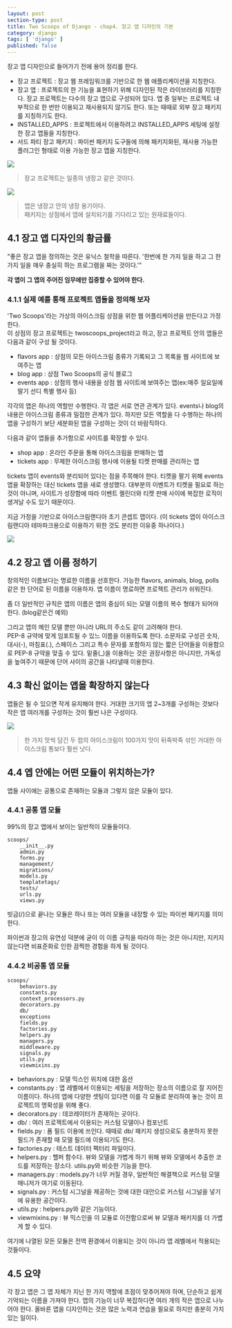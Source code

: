 ```yaml
---
layout: post
section-type: post
title: Two Scoops of Django - chap4. 장고 앱 디자인의 기본
category: django
tags: [ 'django' ]
published: false
---
```


장고 앱 디자인으로 들어가기 전에 용어 정리를 한다.

- 장고 프로젝트 : 장고 웹 프레임워크를 기반으로 한 웹 애플리케이션을 지칭한다.
- 장고 앱 : 프로젝트의 한 기능을 표현하기 위해 디자인된 작은 라이브러리를 지칭한다. 장고 프로젝트는 다수의 장고 앱으로 구성되어 있다. 앱 중 일부는 프로젝트 내부적으로 한 번만 이용되고 재사용되지 않기도 한다. 또는 때때로 외부 장고 패키지를 지칭하기도 한다.
- INSTALLED_APPS : 프로젝트에서 이용하려고 INSTALLED_APPS 세팅에 설정한 장고 앱들을 지칭한다.
- 서드 파티 장고 패키지 : 파이썬 패키지 도구들에 의해 패키지화된, 재사용 가능한 플러그인 형태로 이용 가능한 장고 앱을 지칭한다.

![]({{site.url}}/img/post/django/two_scoops/4.1.png)
> 장고 프로젝트는 일종의 냉장고 같은 것이다.

![]({{site.url}}/img/post/django/two_scoops/4.2.png)
> 앱은 냉장고 안의 냉장 용기이다.  
패키지는 상점에서 앱에 설치되기를 기다리고 있는 원재료들이다.

## 4.1 장고 앱 디자인의 황금률

"좋은 장고 앱을 정의하는 것은 유닉스 철학을 따른다. '한번에 한 가지 일을 하고 그 한 가지 일을 매우 충실히 하는 프로그램을 짜는 것이다.'"  

**각 앱이 그 앱의 주어진 임무에만 집중할 수 있어야 한다.**

### 4.1.1 실제 예를 통해 프로젝트 앱들을 정의해 보자
'Two Scoops'라는 가상의 아이스크림 상점을 위한 웹 어플리케이션을 만든다고 가정한다.  
이 상점의 장고 프로젝트는 twoscoops_project라고 하고, 장고 프로젝트 안의 앱들은 다음과 같이 구성 될 것이다.

- flavors app : 상점의 모든 아이스크림 종류가 기록되고 그 목록을 웹 사이트에 보여주는 앱
- blog app : 상점 Two Scoops의 공식 블로그
- events app : 상점의 행사 내용을 상점 웹 사이트에 보여주는 앱(ex:매주 일요일에 딸기 선디 특별 행사 등)

각각의 앱은 하나의 역할만 수행한다. 각 앱은 서로 연관 관계가 있다. events나 blog의 내용은 아이스크림 종류과 밀접한 관계가 있다. 하지만 모든 역할을 다 수행하는 하나의 앱을 구성하기 보단 세분화된 앱을 구성하는 것이 더 바람직하다.  

다음과 같이 앱들을 추가함으로 사이트를 확장할 수 있다.

- shop app : 온라인 주문을 통해 아이스크림을 판매하는 앱
- tickets app : 무제한 아이스크림 행사에 이용될 티켓 판매를 관리하는 앱

tickets 앱이 events와 분리되어 있다는 점을 주목해야 한다. 티켓을 팔기 위해 events 앱을 확장하는 대신 tickets 앱을 새로 생성했다. 대부분의 이벤트가 티켓을 필요로 하는 것이 아니며, 사이트가 성장함에 따라 이벤트 켈린더와 티켓 판매 사이에 복잡한 로직이 생겨날 수도 있기 때문이다.  

지금 가정을 기반으로 아이스크림랜디아 초기 콘셉트 맵이다. (이 tickets 앱이 아이스크림랜디아 테마파크용으로 이용하기 위한 것도 분리한 이유중 하나이다.)

![]({{site.url}}/img/post/django/two_scoops/4.3.png)

## 4.2 장고 앱 이름 정하기
창의적인 이름보다는 명료한 이름을 선호한다. 가능한 flavors, animals, blog, polls 같은 한 단어로 된 이름을 이용하자. 앱 이름이 명료하면 프로젝트 관리가 쉬워진다.  

좀 더 일반적인 규칙은 앱의 이름은 앱의 중심이 되는 모델 이름의 복수 형태가 되어야 한다. (blog같은건 예외)  

그리고 앱의 메인 모델 뿐만 아니라 URL의 주소도 같이 고려해야 한다.  
PEP-8 규약에 맞게 임포트될 수 있느 이름을 이용하도록 한다. 소문자로 구성괸 숫자, 대시(-), 마침표(.), 스페이스 그리고 특수 문자를 포함하지 않는 짧은 단어들을 이용함으로 PEP-8 규약을 맞출 수 있다. 밑줄(\_)을 이용하는 것은 권장사항은 아니지만, 가독성을 높여주기 때문에 단어 사이의 공간을 나타낼때 이용한다.

## 4.3 확신 없이는 앱을 확장하지 않는다
앱들은 될 수 있으면 작게 유지해야 한다. 거대한 크기의 앱 2~3개를 구성하는 것보다 작은 앱 여러개를 구성하는 것이 훨씬 나은 구성이다.

![]({{site.url}}/img/post/django/two_scoops/4.4.png)
> 한 가지 맛씩 담긴 두 컴의 아이스크림이 100가지 맛이 뒤죽박죽 섞인 거대한 아이스크림 통보다 훨씬 낫다.

## 4.4 엡 안에는 어떤 모듈이 위치하는가?
앱들 사이에는 공통으로 존재하는 모듈과 그렇지 않은 모듈이 있다.

### 4.4.1 공통 앱 모듈
99%의 장고 앱에서 보이는 일반적이 모듈들이다.

```
scoops/
    __init__.py
    admin.py
    forms.py
    management/
    migrations/
    models.py
    templatetags/
    tests/
    urls.py
    views.py
```
빗금(/)으로 끝나는 모듈은 하나 또는 여러 모듈을 내장할 수 있는 파이썬 패키지를 의미한다.  

파이썬과 장고의 유연성 덕분에 굳이 이 이름 규칙을 따라야 하는 것은 아니지만, 지키지 않는다면 비표준화로 인한 끔찍한 경험을 하게 될 것이다.

### 4.4.2 비공통 앱 모듈

```
scoops/
    behaviors.py
    constants.py
    context_processors.py
    decorators.py
    db/
    exceptions
    fields.py
    factories.py
    helpers.py
    managers.py
    middleware.py
    signals.py
    utils.py
    viewmixins.py
  ```

  - behaviors.py : 모델 믹스인 위치에 대한 옵션
  - constants.py : 앱 레벨에서 이용되는 세팅을 저장하는 장소의 이름으로 잘 지어진 이름이다. 하나의 앱에 다양한 셋팅이 있다면 이를 각 모듈로 분리하여 놓는 것이 프로젝트의 명확성을 위해 좋다.
  - decorators.py : 데코레이터가 존재하는 곳이다.
  - db/ : 여러 프로젝트에서 이용되는 커스텀 모델이나 컴포넌트
  - fields.py : 폼 필드 이용에 쓰인다. 때때로 db/ 패키지 생성으로도 충분하지 못한 필드가 존재할 때 모델 필드에 이용되기도 한다.
  - factories.py : 테스트 데이터 팩터리 파일이다.
  - helpers.py : 핼퍼 함수다. 뷰와 모델을 가볍게 하기 위해 뷰와 모델에서 추출한 코드를 저장하는 장소다. utils.py와 비슷한 기능을 한다.
  - managers.py : models.py가 너무 커질 경우, 일반적인 해결책으로 커스텀 모델 매니저가 여기로 이동된다.
  - signals.py : 커스텀 시그널을 제공하는 것에 대한 대안으로 커스텀 시그널을 넣기에 유용한 공간이다.
  - utils.py : helpers.py와 같은 기능이다.
  - viewmixins.py : 뷰 믹스인을 이 모듈로 이전함으로써 뷰 모델과 패키지를 더 가볍게 할 수 있다.

  여기에 나열된 모든 모듈은 전역 환경에서 이용되는 것이 아니라 앱 레벨에서 적용되는 것들이다.

## 4.5 요약
각 장고 앱은 그 앱 자체가 지닌 한 가지 역할에 초점이 맞추어져야 하며, 단순하고 쉽게 기억되는 이름을 가져야 한다. 앱의 기능이 너무 복잡하다면 여러 개의 작은 앱으로 나누어야 한다. 올바른 앱을 디자인하는 것은 많은 노력과 연습을 필요로 하지만 충분히 가치 있는 일이다.

